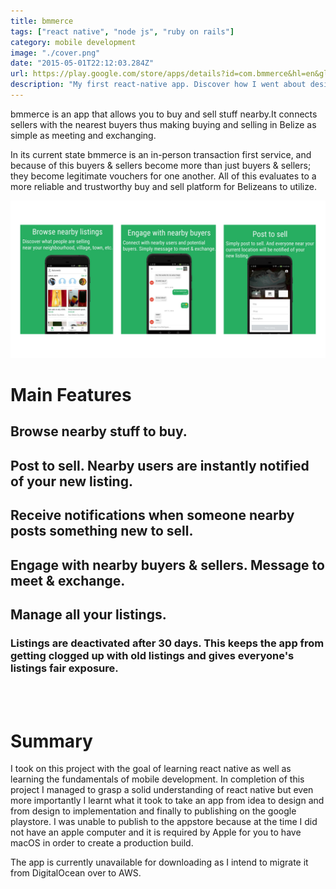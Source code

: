 ```yaml
---
title: bmmerce
tags: ["react native", "node js", "ruby on rails"]
category: mobile development
image: "./cover.png"
date: "2015-05-01T22:12:03.284Z"
url: https://play.google.com/store/apps/details?id=com.bmmerce&hl=en&gl=US
description: "My first react-native app. Discover how I went about designing and developing this app when I had no prior knowledge of react-native or app development in general."
---
```


bmmerce is an app that allows you to buy and sell stuff nearby.It connects sellers with the nearest buyers thus making buying and selling in Belize as simple as meeting and exchanging.

In its current state bmmerce is an in-person transaction first service, and because of this buyers & sellers become more than just buyers & sellers; they become legitimate vouchers for one another. All of this evaluates to a more reliable and trustworthy buy and sell platform for Belizeans to utilize.

![app screen](./app-screens.png)

# Main Features

## Browse nearby stuff to buy.

## Post to sell. Nearby users are instantly notified of your new listing.

## Receive notifications when someone nearby posts something new to sell.

## Engage with nearby buyers & sellers. Message to meet & exchange.

## Manage all your listings.

### Listings are deactivated after 30 days. This keeps the app from getting clogged up with old listings and gives everyone's listings fair exposure.

\
&nbsp;

# Summary

I took on this project with the goal of learning react native as well as learning the fundamentals of mobile development. In completion of this project I managed to grasp a solid understanding of react native but even more importantly I learnt what it took to take an app from idea to design and from design to implementation and finally to publishing on the google playstore. I was unable to publish to the appstore because at the time I did not have an apple computer and it is required by Apple for you to have macOS in order to create a production build.

The app is currently unavailable for downloading as I intend to migrate it from DigitalOcean over to AWS.
